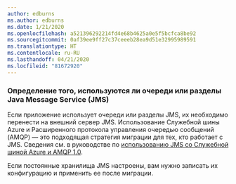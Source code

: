 ```yaml
---
author: edburns
ms.author: edburns
ms.date: 1/21/2020
ms.openlocfilehash: a521396292214fd4e68b4625a0e5f5bcfca8be92
ms.sourcegitcommit: 0af39ee9ff27c37ceeeb28ea9d51e32995989591
ms.translationtype: HT
ms.contentlocale: ru-RU
ms.lasthandoff: 04/21/2020
ms.locfileid: "81672920"
---
```

### <a name="determine-whether-java-message-service-jms-queues-or-topics-are-in-use"></a>Определение того, используются ли очереди или разделы Java Message Service (JMS)

Если приложение использует очереди или разделы JMS, их необходимо перенести на внешний сервер JMS. Использование Служебной шины Azure и Расширенного протокола управления очередью сообщений (AMQP) — это подходящая стратегия миграции для тех, кто работает с JMS. Сведения см. в руководстве по [использованию JMS со Служебной шиной Azure и AMQP 1.0](/azure/service-bus-messaging/service-bus-java-how-to-use-jms-api-amqp).

Если постоянные хранилища JMS настроены, вам нужно записать их конфигурацию и применить ее после миграции.
